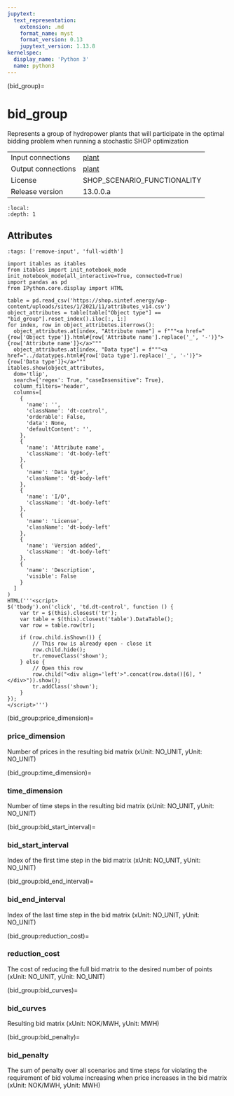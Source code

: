```yaml
---
jupytext:
  text_representation:
    extension: .md
    format_name: myst
    format_version: 0.13
    jupytext_version: 1.13.8
kernelspec:
  display_name: 'Python 3'
  name: python3
---
```


(bid_group)=
# bid_group
Represents a group of hydropower plants that will participate in the optimal bidding problem when running a stochastic SHOP optimization

|   |   |
|---|---|
|Input connections|<a href="plant.html">plant</a>|
|Output connections|<a href="plant.html">plant</a>|
|License|SHOP_SCENARIO_FUNCTIONALITY|
|Release version|13.0.0.a|

```{contents}
:local:
:depth: 1
```







## Attributes
```{code-cell} ipython3
:tags: ['remove-input', 'full-width']

import itables as itables
from itables import init_notebook_mode
init_notebook_mode(all_interactive=True, connected=True)
import pandas as pd
from IPython.core.display import HTML

table = pd.read_csv('https://shop.sintef.energy/wp-content/uploads/sites/1/2021/11/attributes_v14.csv')
object_attributes = table[table["Object type"] == "bid_group"].reset_index().iloc[:, 1:]
for index, row in object_attributes.iterrows():
  object_attributes.at[index, "Attribute name"] = f"""<a href="{row['Object type']}.html#{row['Attribute name'].replace('_', '-')}">{row['Attribute name']}</a>"""
  object_attributes.at[index, "Data type"] = f"""<a href="../datatypes.html#{row['Data type'].replace('_', '-')}">{row['Data type']}</a>"""
itables.show(object_attributes,
  dom='tlip',
  search={'regex': True, "caseInsensitive": True},
  column_filters='header',
  columns=[
    {
      'name': '',
      'className': 'dt-control',
      'orderable': False,
      'data': None,
      'defaultContent': '',
    },
    {
      'name': 'Attribute name',
      'className': 'dt-body-left'
    },
    {
      'name': 'Data type',
      'className': 'dt-body-left'
    },
    {
      'name': 'I/O',
      'className': 'dt-body-left'
    },
    {
      'name': 'License',
      'className': 'dt-body-left'
    },
    {
      'name': 'Version added',
      'className': 'dt-body-left'
    },
    {
      'name': 'Description',
      'visible': False
    }
  ]
)
HTML('''<script>
$('tbody').on('click', 'td.dt-control', function () {
    var tr = $(this).closest('tr');
    var table = $(this).closest('table').DataTable();
    var row = table.row(tr);

    if (row.child.isShown()) {
        // This row is already open - close it
        row.child.hide();
        tr.removeClass('shown');
    } else {
        // Open this row
        row.child("<div align='left'>".concat(row.data()[6], "</div>")).show();
        tr.addClass('shown');
    }
});
</script>''')
```

(bid_group:price_dimension)=
### price_dimension
Number of prices in the resulting bid matrix (xUnit: NO_UNIT, yUnit: NO_UNIT)


(bid_group:time_dimension)=
### time_dimension
Number of time steps in the resulting bid matrix (xUnit: NO_UNIT, yUnit: NO_UNIT)


(bid_group:bid_start_interval)=
### bid_start_interval
Index of the first time step in the bid matrix (xUnit: NO_UNIT, yUnit: NO_UNIT)


(bid_group:bid_end_interval)=
### bid_end_interval
Index of the last time step in the bid matrix (xUnit: NO_UNIT, yUnit: NO_UNIT)


(bid_group:reduction_cost)=
### reduction_cost
The cost of reducing the full bid matrix to the desired number of points (xUnit: NO_UNIT, yUnit: NO_UNIT)


(bid_group:bid_curves)=
### bid_curves
Resulting bid matrix (xUnit: NOK/MWH, yUnit: MWH)


(bid_group:bid_penalty)=
### bid_penalty
The sum of penalty over all scenarios and time steps for violating the requirement of bid volume increasing when price increases in the bid matrix (xUnit: NOK/MWH, yUnit: MWH)


